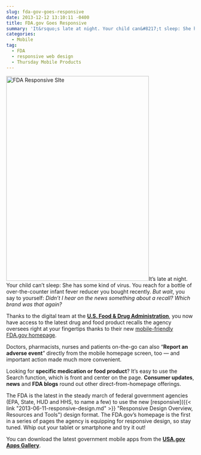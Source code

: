 ```yaml
---
slug: fda-gov-goes-responsive
date: 2013-12-12 13:10:11 -0400
title: FDA.gov Goes Responsive
summary: 'It&rsquo;s late at night. Your child can&#8217;t sleep: She has some kind of virus. You reach for a bottle of over-the-counter infant fever reducer you bought recently. But wait, you say to yourself: Didn&#8217;t I hear on the news something about a recall? Which brand was that again? Thanks to the digital team at the'
categories:
  - Mobile
tag:
  - FDA
  - responsive web design
  - Thursday Mobile Products
---
```


[<img class="alignright  wp-image-104532" alt="FDA Responsive SIte" src="https://s3.amazonaws.com/digitalgov/legacy-img/2014/01/photo-FDAgovmobilehomepage.jpg" width="381" height="546" />](https://s3.amazonaws.com/digitalgov/legacy-img/2014/01/photo-FDAgovmobilehomepage.jpg)It’s late at night. Your child can&#8217;t sleep: She has some kind of virus. You reach for a bottle of over-the-counter infant fever reducer you bought recently. _But wait_, you say to yourself: _Didn&#8217;t I hear on the news something about a recall? Which brand was that again?_

Thanks to the digital team at the **[U.S. Food & Drug Administration](http://www.fda.gov/)**, you now have access to the latest drug and food product recalls the agency oversees right at your fingertips thanks to their new [mobile-friendly FDA.gov homepage](http://blogs.fda.gov/fdavoice/index.php/2013/11/fda-takes-a-responsive-approach-to-mobile-web/).

Doctors, pharmacists, nurses and patients on-the-go can also “**Report an adverse event**” directly from the mobile homepage screen, too — and important action made much more convenient.

Looking for **specific medication or food product**? It&#8217;s easy to use the Search function, which is front and center on the page. **Consumer updates**, **news** and **FDA blogs** round out other direct-from-homepage offerings.

The FDA is the latest in the steady march of federal government agencies (EPA, State, HUD and HHS, to name a few) to use the new [responsive]({{< link "2013-06-11-responsive-design.md" >}} "Responsive Design Overview, Resources and Tools") design format. The FDA.gov&#8217;s homepage is the first in a series of pages the agency is equipping for responsive design, so stay tuned. Whip out your tablet or smartphone and try it out!

You can download the latest government mobile apps from the **[USA.gov Apps Gallery](http://apps.usa.gov/)**.